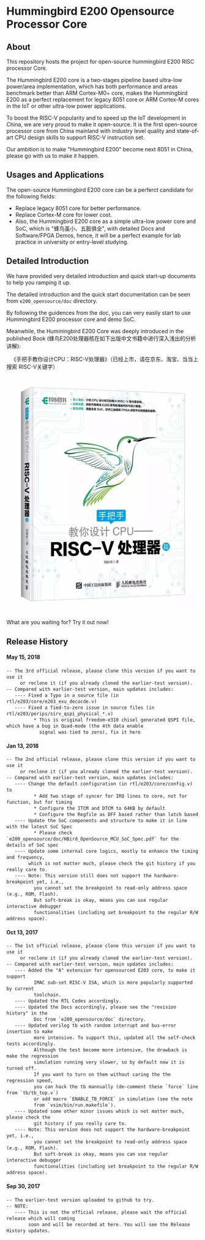 Hummingbird E200 Opensource Processor Core
================

About
-----------

This repository hosts the project for open-source hummingbird E200 RISC processor Core.

The Hummingbird E200 core is a two-stages pipeline based ultra-low power/area implementation, 
which has both performance and areas benchmark better than ARM Cortex-M0+ core, makes the Hummingbird E200 as a perfect replacement for legacy 8051 core or ARM Cortex-M cores in the IoT or other ultra-low power applications. 

To boost the RISC-V popularity and to speed up the IoT development in China,
we are very proud to make it open-source. It is the first open-source processor core from
China mainland with industry level quality and state-of-art CPU design skills to support RISC-V instruction set.

Our ambition is to make "Hummingbird E200" become next 8051 in China, please go with us to make it happen.


Usages and Applications
-----------------------------

The open-source Hummingbird E200 core can be a perferct candidate for the following fields:
*   Replace legacy 8051 core for better performance.
*   Replace Cortex-M core for lower cost.
*   Also, the Hummingbird E200 core as a simple ultra-low power core and SoC, which is "蜂鸟虽小、五脏俱全", with detailed Docs and Software/FPGA Demos, hence, it will be a perfect example for lab practice in university or entry-level studying. 

Detailed Introduction
-----------------------------

We have provided very detailed introduction and quick start-up documents to help you ramping it up. 

The detailed introduction and the quick start documentation can be seen 
from `e200_opensource/doc` directory.

By following the guidences from the doc, you can very easily start to use Hummingbird E200 processor core and demo SoC.

Meanwhile, the Hummingbird E200 Core was deeply introduced in the published Book (蜂鸟E200处理器核在如下出版中文书籍中进行深入浅出的分析讲解):

    《手把手教你设计CPU：RISC-V处理器》（已经上市，请在京东、淘宝、当当上搜索 RISC-V关键字）
        
![RISC-V中文书](bookpic.jpg)

What are you waiting for? Try it out now!

Release History
-----------------------------
#### May 15, 2018

    -- The 3rd official release, please clone this version if you want to use it
         or reclone it (if you already cloned the earlier-test version).
    -- Compared with earlier-test version, main updates includes:
       ---- Fixed a Typo in a source file (in rtl/e203/core/e203_exu_decocde.v) 
       ---- Fixed a Tied-to-zero issue in source files (in rtl/e203/perips/sirv_qspi_physical_*.v) 
              * This is original freedom-e310 chisel generated QSPI file, which have a bug in Quad-mode (the 4th data enable
                signal was tied to zero), fix it here

#### Jan 13, 2018

    -- The 2nd official release, please clone this version if you want to use it
         or reclone it (if you already cloned the earlier-test version).
    -- Compared with earlier-test version, main updates includes:
       ---- Change the default configuration (in rtl/e203/core/config.v) to 
              * Add two stage of syncer for IRQ lines to core, not for function, but for timing
              * Configure the ITCM and DTCM to 64KB by default
              * Configure the Regfile as DFF based rather than latch based
       ---- Update the SoC components and structure to make it in line with the latest SoC Spec
              * Please check `e200_opensource/doc/HBird_OpenSource_MCU_SoC_Spec.pdf` for the details of SoC spec
       ---- Update some internal core logics, mostly to enhance the timing and frequency, 
            which is not matter much, please check the git history if you really care to.
       ---- Note: This version still does not support the hardware-breakpoint yet, i.e.,
              you cannot set the breakpoint to read-only address space (e.g., ROM, Flash).
              But soft-break is okay, means you can use regular interactive debugger 
              functionalities (including set breakpoint to the regular R/W address space).


#### Oct 13, 2017

    -- The 1st official release, please clone this version if you want to use it
         or reclone it (if you already cloned the earlier-test version).
    -- Compared with earlier-test version, main updates includes:
       ---- Added the "A" extension for opensourced E203 core, to make it support 
              IMAC sub-set RISC-V ISA, which is more popularly supported by current
              toolchain.
       ---- Updated the RTL Codes accordingly.
       ---- Updated the Docs accordingly, please see the "revision history" in the
              Doc from `e200_opensource/doc` directory.
       ---- Updated verilog tb with random interrupt and bus-error insertion to make
              more intensive. To support this, updated all the self-check tests accordingly.
              Although the test become more intensive, the drawback is make the regression 
              simulation running very slower, so by default now it is turned off.
              If you want to turn on them without caring the the regression speed,
              you can hack the tb mannually (de-comment these `force` line from `tb/tb_top.v`)
              or add macro `ENABLE_TB_FORCE` in simulation (see the note 
              from `vsim/bin/run.makefile`).
       ---- Updated some other minor issues which is not matter much, please check the 
              git history if you really care to.
       ---- Note: This version does not support the hardware-breakpoint yet, i.e.,
              you cannot set the breakpoint to read-only address space (e.g., ROM, Flash).
              But soft-break is okay, means you can use regular interactive debugger 
              functionalities (including set breakpoint to the regular R/W address space).

#### Sep 30, 2017

    -- The earlier-test version uploaded to github to try.
    -- NOTE:
       ---- This is not the official release, please wait the official release which will coming
            soon and will be recorded at here. You will see the Release History updates.
    
